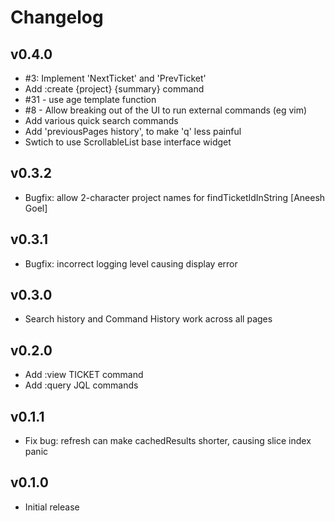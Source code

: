 Changelog
=========

v0.4.0
------

* #3: Implement 'NextTicket' and 'PrevTicket'
* Add :create {project} {summary} command
* #31 - use age template function
* #8 - Allow breaking out of the UI to run external commands (eg vim)
* Add various quick search commands
* Add 'previousPages history', to make 'q' less painful
* Swtich to use ScrollableList base interface widget

v0.3.2
------

* Bugfix: allow 2-character project names for findTicketIdInString [Aneesh Goel]

v0.3.1
------

* Bugfix: incorrect logging level causing display error

v0.3.0
------

* Search history and Command History work across all pages

v0.2.0
------

* Add :view TICKET command
* Add :query JQL commands

v0.1.1
------

* Fix bug: refresh can make cachedResults shorter, causing slice index panic

v0.1.0
------

* Initial release
